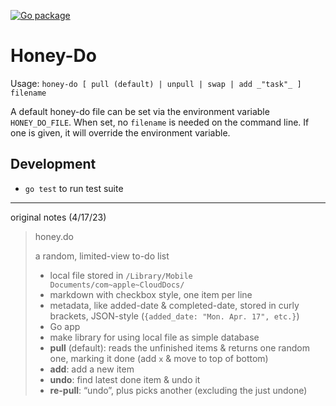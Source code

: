 [![Go package](https://github.com/cgrayson/honey-do/actions/workflows/test.yml/badge.svg)](https://github.com/cgrayson/honey-do/actions/workflows/test.yml)

# Honey-Do

Usage: `honey-do [ pull (default) | unpull | swap | add _"task"_ ] filename`

A default honey-do file can be set via the environment variable `HONEY_DO_FILE`. 
When set, no `filename` is needed on the command line. If one is given, it will
override the environment variable.

## Development

- `go test` to run test suite

---

original notes (4/17/23)

> honey.do
> 
> a random, limited-view to-do list
> 
> - local file stored in `/Library/Mobile Documents/com~apple~CloudDocs/`
> - markdown with checkbox style, one item per line
> - metadata, like added-date & completed-date, stored in curly brackets, JSON-style (`{added_date: "Mon. Apr. 17", etc.}`)
> - Go app
> - make library for using local file as simple database
> - **pull** (default): reads the unfinished items & returns one random one, marking it done (add `x` & move to top of bottom)
> - **add**: add a new item
> - **undo**: find latest done item & undo it
> - **re-pull**: “undo”, plus picks another (excluding the just undone)
